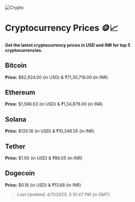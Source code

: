 
![Crypto](https://www.techguide.com.au/wp-content/uploads/2020/11/crypto3.jpeg)

# Cryptocurrency Prices 🪙📈

#### Get the latest cryptocurrency prices in USD and INR for top 5 cryptocurrencies.

## Bitcoin

**Price:** $82,824.00 (in USD) & ₹71,30,716.00 (in INR)

## Ethereum

**Price:** $1,566.63 (in USD) & ₹1,34,879.00 (in INR)

## Solana

**Price:** $120.18 (in USD) & ₹10,346.55 (in INR)

## Tether

**Price:** $1.00 (in USD) & ₹86.05 (in INR)

## Dogecoin

**Price:** $0.16 (in USD) & ₹13.68 (in INR)

> _Last Updated: 4/11/2025, 5:10:47 PM (in GMT)_
